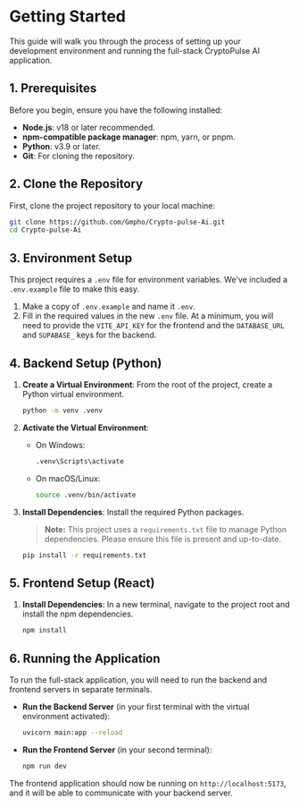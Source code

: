 # Getting Started

This guide will walk you through the process of setting up your development environment and running the full-stack CryptoPulse AI application.

## 1. Prerequisites

Before you begin, ensure you have the following installed:

*   **Node.js**: v18 or later recommended.
*   **npm-compatible package manager**: npm, yarn, or pnpm.
*   **Python**: v3.9 or later.
*   **Git**: For cloning the repository.

## 2. Clone the Repository

First, clone the project repository to your local machine:

```sh
git clone https://github.com/Gmpho/Crypto-pulse-Ai.git
cd Crypto-pulse-Ai
```

## 3. Environment Setup

This project requires a `.env` file for environment variables. We've included a `.env.example` file to make this easy.

1.  Make a copy of `.env.example` and name it `.env`.
2.  Fill in the required values in the new `.env` file. At a minimum, you will need to provide the `VITE_API_KEY` for the frontend and the `DATABASE_URL` and `SUPABASE_` keys for the backend.

## 4. Backend Setup (Python)

1.  **Create a Virtual Environment**: From the root of the project, create a Python virtual environment.

    ```sh
    python -m venv .venv
    ```

2.  **Activate the Virtual Environment**:

    *   On Windows:
        ```sh
        .venv\Scripts\activate
        ```
    *   On macOS/Linux:
        ```sh
        source .venv/bin/activate
        ```

3.  **Install Dependencies**: Install the required Python packages.

    > **Note:** This project uses a `requirements.txt` file to manage Python dependencies. Please ensure this file is present and up-to-date.

    ```sh
    pip install -r requirements.txt
    ```

## 5. Frontend Setup (React)

1.  **Install Dependencies**: In a new terminal, navigate to the project root and install the npm dependencies.

    ```sh
    npm install
    ```

## 6. Running the Application

To run the full-stack application, you will need to run the backend and frontend servers in separate terminals.

*   **Run the Backend Server** (in your first terminal with the virtual environment activated):

    ```sh
    uvicorn main:app --reload
    ```

*   **Run the Frontend Server** (in your second terminal):

    ```sh
    npm run dev
    ```

The frontend application should now be running on `http://localhost:5173`, and it will be able to communicate with your backend server.
